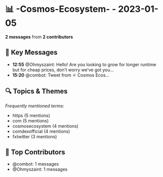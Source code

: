 # 📊 -Cosmos-Ecosystem- - 2023-01-05
**2 messages** from **2 contributors**

## 💬 Key Messages
- **12:55** @Ohmyszaint: Hello! Are you looking to grow for longer runtime but for cheap prices, don’t worry we’ve got you...
- **15:20** @combot: [‌‌‌‌‎⁠](https://twitter.com/CosmosEcosystem/status/1611019798288429056)Tweet from ⚛️ Cosmos Ecos...

## 🔍 Topics & Themes
*Frequently mentioned terms:*
- https (5 mentions)
- com (5 mentions)
- cosmosecosystem (4 mentions)
- comdexofficial (4 mentions)
- fxtwitter (3 mentions)

## 👥 Top Contributors
- @combot: 1 messages
- @Ohmyszaint: 1 messages